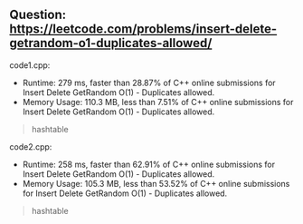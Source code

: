 ## Question: https://leetcode.com/problems/insert-delete-getrandom-o1-duplicates-allowed/

code1.cpp:
* Runtime: 279 ms, faster than 28.87% of C++ online submissions for Insert Delete GetRandom O(1) - Duplicates allowed.
* Memory Usage: 110.3 MB, less than 7.51% of C++ online submissions for Insert Delete GetRandom O(1) - Duplicates allowed.
> hashtable

code2.cpp:
* Runtime: 258 ms, faster than 62.91% of C++ online submissions for Insert Delete GetRandom O(1) - Duplicates allowed.
* Memory Usage: 105.3 MB, less than 53.52% of C++ online submissions for Insert Delete GetRandom O(1) - Duplicates allowed.
> hashtable
